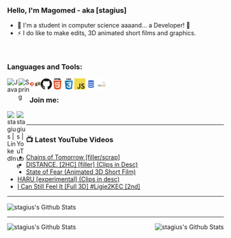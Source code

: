 ### Hello, I'm Magomed - aka [stagius]

- 🔭 I'm a student in computer science aaaand... a Developer! 🤣
- ⚡ I do like to make edits, 3D animated short films and graphics.

<br />

### Languages and Tools:

<img align="left" alt="Java" width="26px" src="https://juhi0903.github.io/static/media/java.992d43d2.png" />
<img align="left" alt="Spring" width="26px" src="https://juhi0903.github.io/static/media/spring.793b3b97.png" />
<img align="left" alt="Git" width="26px" src="https://raw.githubusercontent.com/github/explore/80688e429a7d4ef2fca1e82350fe8e3517d3494d/topics/git/git.png" />
<img align="left" alt="GitHub" width="26px" src="https://raw.githubusercontent.com/github/explore/78df643247d429f6cc873026c0622819ad797942/topics/github/github.png" />
<img align="left" alt="HTML5" width="26px" src="https://raw.githubusercontent.com/github/explore/80688e429a7d4ef2fca1e82350fe8e3517d3494d/topics/html/html.png" />
<img align="left" alt="CSS3" width="26px" src="https://raw.githubusercontent.com/github/explore/80688e429a7d4ef2fca1e82350fe8e3517d3494d/topics/css/css.png" />
<img align="left" alt="JavaScript" width="26px" src="https://raw.githubusercontent.com/github/explore/80688e429a7d4ef2fca1e82350fe8e3517d3494d/topics/javascript/javascript.png" />
<img align="left" alt="SQL" width="26px" src="https://raw.githubusercontent.com/github/explore/80688e429a7d4ef2fca1e82350fe8e3517d3494d/topics/sql/sql.png" />
<img align="left" alt="MySQL" width="26px" src="https://raw.githubusercontent.com/github/explore/80688e429a7d4ef2fca1e82350fe8e3517d3494d/topics/mysql/mysql.png" />

<br />

### Join me:

[<img align="left" alt="stagius | LinkedIn" width="22px" src="https://cdn.jsdelivr.net/npm/simple-icons@v3/icons/linkedin.svg" />][linkedin]
[<img align="left" alt="stagius | YouTube" width="22px" src="https://cdn.jsdelivr.net/npm/simple-icons@v3/icons/youtube.svg" />][youtube]

<br />

---

### 📺 Latest YouTube Videos
<!-- YOUTUBE:START -->
- [Chains of Tomorrow [filler/scrap]](https://www.youtube.com/watch?v=taFeXE10yfA)
- [DISTANCE. [2HC] [filler] (Clips in Desc)](https://www.youtube.com/watch?v=QV2v-aZKXOU)
- [State of Fear (Animated 3D Short Film)](https://www.youtube.com/watch?v=Ckd4I_sJMQw)
- [HARU [experimental] (Clips in desc)](https://www.youtube.com/watch?v=Vjchep7_rC0)
- [I Can Still Feel It [Full 3D] #Ligie2KEC [2nd]](https://www.youtube.com/watch?v=AcVS71le5uY)
<!-- YOUTUBE:END -->

---

<img align="center" alt="stagius's Github Stats" src="https://github-readme-stats.codestackr.vercel.app/api?username=stagius&theme=buefy&show_icons=true&hide_border=true&count_private=true" />


<br />

---

<img align="left" alt="stagius's Github Stats" src="https://github-readme-stats.vercel.app/api/pin/?username=stagius&repo=material-components-web&theme=buefy" />

<img align="right" alt="stagius's Github Stats" src="https://github-readme-stats.vercel.app/api/pin/?username=stagius&repo=java-google-speech-api&theme=buefy" />



[youtube]: https://youtube.com/chechenmohmad
[linkedin]: https://linkedin.com/in/magomed-istabiev-573099130/